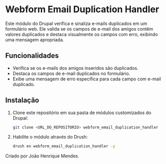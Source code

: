 # Webform Email Duplication Handler

Este módulo do Drupal verifica e sinaliza e-mails duplicados em um formulário web. Ele valida se os campos de e-mail dos amigos contêm valores duplicados e destaca visualmente os campos com erro, exibindo uma mensagem apropriada.

## Funcionalidades

- Verifica se os e-mails dos amigos inseridos são duplicados.
- Destaca os campos de e-mail duplicados no formulário.
- Exibe uma mensagem de erro específica para cada campo com e-mail duplicado.

## Instalação

1. Clone este repositório em sua pasta de módulos customizados do Drupal:
   ```sh
   git clone <URL_DO_REPOSITORIO> webform_email_duplication_handler

1. Habilite o módulo através do Drush:
   ```sh
   drush en webform_email_duplication_handler -y

Criado por João Henrique Mendes.
